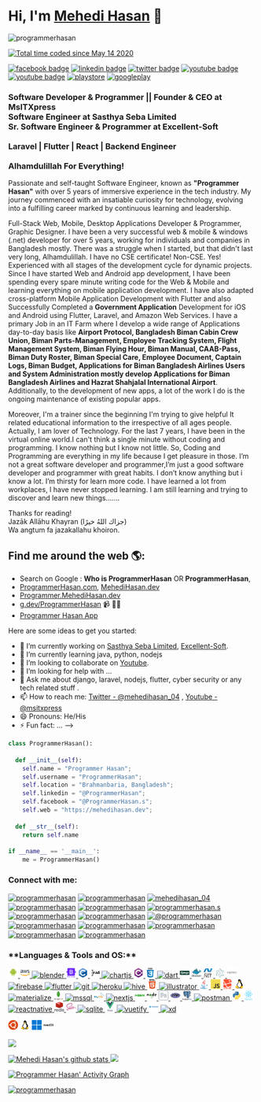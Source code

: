 
# Hi, I'm [Mehedi Hasan](https://mehedihasan.dev) 👋

<p align="left"> <img src="https://komarev.com/ghpvc/?username=programmerhasan&label=Views&color=blue&style=plastic" alt="programmerhasan" /> </p>
<p><a href="https://wakatime.com/@f7bb0bd1-c231-4bbe-8571-83461b75f11e"><img src="https://wakatime.com/badge/user/f7bb0bd1-c231-4bbe-8571-83461b75f11e.svg" alt="Total time coded since May 14 2020" /></a></p>

[![facebook badge](https://img.shields.io/badge/MehediHasan-30302f?style=flat&logo=facebook)](https://www.facebook.com/programmerhasan04)
[![linkedin badge](https://img.shields.io/badge/MehediHasan-30302f?style=flat&logo=linkedin)](https://www.linkedin.com/in/programmerhasan)
[![twitter badge](https://img.shields.io/badge/@mehedihasan-30302f?style=flat&logo=twitter)](https://twitter.com/mehedihasan_04)
[![youtube badge](https://img.shields.io/badge/@MsItXpress-30302f?style=flat&logo=youtube)](https://youtube.com/msitxpress)
[![youtube badge](https://img.shields.io/badge/@ProgrammerHasan-30302f?style=flat&logo=youtube)](https://youtube.com/programmerhasan)
[![playstore](https://img.shields.io/badge/ProgrammerHasan-30302f?style=flat&logo=googleplay)](https://play-store.programmerhasan.com/)
[![googleplay](https://img.shields.io/badge/Ms%20IT%20Xpress-30302f?style=flat&logo=googleplay)](https://play-store.msitxpress.com/)
<h3>Software Developer & Programmer || Founder & CEO at MsITXpress <br> Software Engineer at Sasthya Seba Limited <br> Sr. Software Engineer & Programmer at Excellent-Soft <br><br>Laravel | Flutter | React | Backend Engineer <br><br>Alhamdulillah For Everything!</h3>
<p>
Passionate and self-taught Software Engineer, known as <strong>"Programmer Hasan"</strong> with over 5 years of immersive experience in the tech industry. My journey commenced with an insatiable curiosity for technology, evolving into a fulfilling career marked by continuous learning and leadership.

Full-Stack Web, Mobile, Desktop Applications Developer & Programmer, Graphic Designer. I have been a very successful web & mobile & windows (.net) developer for over 5 years, working for individuals and companies in Bangladesh mostly. There was a struggle when I started, but that didn't last very long, Alhamdulillah. I have no CSE certificate! Non-CSE. Yes!
Experienced with all stages of the development cycle for dynamic projects. Since I have started Web and Android app development, I have been spending every spare minute writing code for the Web & Mobile and learning everything on mobile application development. I have also adapted cross-platform Mobile Application Development with Flutter and also Successfully Completed a <strong>Government Application</strong> Development for iOS and Android using Flutter, Laravel, and Amazon Web Services. I have a primary Job in an IT Farm where I develop a wide range of Applications day-to-day basis like  <strong>Airport Protocol, Bangladesh Biman Cabin Crew Union, Biman Parts-Management, Employee Tracking System, Flight Management System, Biman Flying Hour, Biman Manual, CAAB-Pass, Biman Duty Roster, Biman Special Care, Employee Document, Captain Logs, Biman Budget, Applications for Biman Bangladesh Airlines Users and System Administration mostly develop Applications for Biman Bangladesh Airlines and Hazrat Shahjalal International Airport</strong>. Additionally, to the development of new apps, a lot of the work I do is the ongoing maintenance of existing popular apps.

Moreover, I'm a trainer since the beginning I'm trying to give helpful It related educational information to the irrespective of all ages people. Actually, I am lover of Technology. For the last 7 years, I have been in the virtual online world.I can't think a single minute without coding and programming. I know nothing but I know not little. So, Coding and Programming are everything in my life because I get pleasure in those. I’m not a great software developer and programmer,I’m just a good software developer and programmer with great habits. I don’t know anything but i know a lot. I’m thirsty for learn more code.
I have learned a lot from workplaces, I have never stopped learning.
I am still learning and trying to discover and learn new things.......

Thanks for reading!<br>
Jazāk Allāhu Khayran (جزاك اللهُ خيرًا)<br>
Wa angtum fa jazakallahu khoiron.
</p>

## Find me around the web 🌎:
- Search on Google : <strong>Who is ProgrammerHasan</strong> OR <strong>ProgrammerHasan</strong>, 
- <a href="https://programmerhasan.com">ProgrammerHasan.com</a>, <a href="https://mehedihasan.dev">MehediHasan.dev</a>
- <a href="https://programmer.mehedihasan.dev">Programmer.MehediHasan.dev</a>
- <a href="https://g.dev/ProgrammerHasan">g.dev/ProgrammerHasan</a> 📹 ✍🏾
- <a href="https://play.google.com/store/apps/details?id=com.programmerhasan.app">Programmer Hasan App</a>

Here are some ideas to get you started:

- 🔭 I’m currently working on [Sasthya Seba Limited](http://sasthyaseba.com), [Excellent-Soft](https://excellent-soft.net/).
- 🌱 I’m currently learning java, python, nodejs
- 👯 I’m looking to collaborate on [Youtube](https://youtube.com/msitxpress).
- 🤔 I’m looking for help with ...
- 💬 Ask me about django, laravel, nodejs, flutter, cyber security or any tech related stuff .
- 📫 How to reach me: [Twitter - @mehedihasan_04](https://twitter.com/mehedihasan_04) , [Youtube - @msitxpress](https://youtube.com/msitxpress)
- 😄 Pronouns: He/His
- ⚡ Fun fact: ...
-->


```python
class ProgrammerHasan():
    
  def __init__(self):
    self.name = "Programmer Hasan";
    self.username = "ProgrammerHasan";
    self.location = "Brahmanbaria, Bangladesh";
    self.linkedin = "@ProgrammerHasan";
    self.facebook = "@ProgrammerHasan.s";
    self.web = "https://mehedihasan.dev";
  
  def __str__(self):
    return self.name

if __name__ == '__main__':
    me = ProgrammerHasan()
```


<h3 align="left">Connect with me:</h3>
<p align="left">
<a href="https://codepen.io/programmerhasan" target="blank"><img align="center" src="https://cdn.jsdelivr.net/npm/simple-icons@3.0.1/icons/codepen.svg" style="color:282a36" alt="programmerhasan" height="20" width="20" /></a>
<a href="https://dev.to/programmerhasan" target="blank"><img align="center" src="https://cdn.jsdelivr.net/npm/simple-icons@3.0.1/icons/dev-dot-to.svg" alt="programmerhasan" height="20" width="20" /></a>
<a href="https://twitter.com/mehedihasan_04" target="blank"><img align="center" src="https://cdn.jsdelivr.net/npm/simple-icons@3.0.1/icons/twitter.svg" alt="mehedihasan_04" height="20" width="20" /></a>
<a href="https://linkedin.com/in/programmerhasan" target="blank"><img align="center" src="https://cdn.jsdelivr.net/npm/simple-icons@3.0.1/icons/linkedin.svg" alt="programmerhasan" height="20" width="20" /></a>
<a href="https://stackoverflow.com/users/programmerhasan" target="blank"><img align="center" src="https://cdn.jsdelivr.net/npm/simple-icons@3.0.1/icons/stackoverflow.svg" alt="programmerhasan" height="20" width="20" /></a>
<a href="https://fb.com/programmerhasan.s" target="blank"><img align="center" src="https://cdn.jsdelivr.net/npm/simple-icons@3.0.1/icons/facebook.svg" alt="programmerhasan.s" height="20" width="20" /></a>
<a href="https://instagram.com/programmerhasan" target="blank"><img align="center" src="https://cdn.jsdelivr.net/npm/simple-icons@3.0.1/icons/instagram.svg" alt="programmerhasan" height="20" width="20" /></a>
<a href="https://dribbble.com/programmerhasan" target="blank"><img align="center" src="https://cdn.jsdelivr.net/npm/simple-icons@3.0.1/icons/dribbble.svg" alt="programmerhasan" height="20" width="20" /></a>
<a href="https://medium.com/@programmerhasan" target="blank"><img align="center" src="https://cdn.jsdelivr.net/npm/simple-icons@3.0.1/icons/medium.svg" alt="@programmerhasan" height="20" width="20" /></a>
<a href="https://www.youtube.com/c/programmerhasan" target="blank"><img align="center" src="https://cdn.jsdelivr.net/npm/simple-icons@3.0.1/icons/youtube.svg" alt="programmerhasan" height="20" width="20" /></a>
<a href="https://www.hackerrank.com/programmerhasan" target="blank"><img align="center" src="https://cdn.jsdelivr.net/npm/simple-icons@3.0.1/icons/hackerrank.svg" alt="programmerhasan" height="20" width="20" /></a>
<a href="https://codeforces.com/profile/programmerhasan" target="blank"><img align="center" src="https://cdn.jsdelivr.net/npm/simple-icons@3.0.1/icons/codeforces.svg" alt="programmerhasan" height="20" width="20" /></a>
<a href="https://www.hackerearth.com/programmerhasan" target="blank"><img align="center" src="https://cdn.jsdelivr.net/npm/simple-icons@3.0.1/icons/hackerearth.svg" alt="programmerhasan" height="20" width="20" /></a>
<a href="/programmerhasan" target="blank"><img align="center" src="https://cdn.jsdelivr.net/npm/simple-icons@3.0.1/icons/rss.svg" alt="programmerhasan" height="20" width="20" /></a>
</p>

<h3 align="left">**Languages & Tools and OS:**  </h3>
<p align="left"> <a href="https://developer.android.com" target="_blank"> <img src="https://raw.githubusercontent.com/devicons/devicon/master/icons/android/android-original-wordmark.svg" alt="android" width="20" height="20"/> </a> <a href="https://aws.amazon.com" target="_blank"> <img src="https://raw.githubusercontent.com/devicons/devicon/master/icons/amazonwebservices/amazonwebservices-original-wordmark.svg" alt="aws" width="20" height="20"/> </a> <a href="https://www.blender.org/" target="_blank"> <img src="https://download.blender.org/branding/community/blender_community_badge_white.svg" alt="blender" width="20" height="20"/> </a> <a href="https://getbootstrap.com" target="_blank"> <img src="https://raw.githubusercontent.com/devicons/devicon/master/icons/bootstrap/bootstrap-plain-wordmark.svg" alt="bootstrap" width="20" height="20"/> </a> <a href="https://www.cprogramming.com/" target="_blank"> <img src="https://raw.githubusercontent.com/devicons/devicon/master/icons/c/c-original.svg" alt="c" width="20" height="20"/> </a> <a href="https://canvasjs.com" target="_blank"> <img src="https://raw.githubusercontent.com/Hardik0307/Hardik0307/master/assets/canvasjs-charts.svg" alt="canvasjs" width="20" height="20"/> </a> <a href="https://www.chartjs.org" target="_blank"> <img src="https://www.chartjs.org/media/logo-title.svg" alt="chartjs" width="20" height="20"/> </a> <a href="https://www.w3schools.com/cs/" target="_blank"> <img src="https://raw.githubusercontent.com/devicons/devicon/master/icons/csharp/csharp-original.svg" alt="csharp" width="20" height="20"/> </a> <a href="https://www.w3schools.com/css/" target="_blank"> <img src="https://raw.githubusercontent.com/devicons/devicon/master/icons/css3/css3-original-wordmark.svg" alt="css3" width="20" height="20"/> </a> <a href="https://dart.dev" target="_blank"> <img src="https://www.vectorlogo.zone/logos/dartlang/dartlang-icon.svg" alt="dart" width="20" height="20"/> </a> <a href="https://www.djangoproject.com/" target="_blank"> <img src="https://raw.githubusercontent.com/devicons/devicon/master/icons/django/django-original.svg" alt="django" width="20" height="20"/> </a> <a href="https://www.docker.com/" target="_blank"> <img src="https://raw.githubusercontent.com/devicons/devicon/master/icons/docker/docker-original-wordmark.svg" alt="docker" width="20" height="20"/> </a> <a href="https://dotnet.microsoft.com/" target="_blank"> <img src="https://raw.githubusercontent.com/devicons/devicon/master/icons/dot-net/dot-net-original-wordmark.svg" alt="dotnet" width="20" height="20"/> </a> <a href="https://www.electronjs.org" target="_blank"> <img src="https://raw.githubusercontent.com/devicons/devicon/master/icons/electron/electron-original.svg" alt="electron" width="20" height="20"/> </a> <a href="https://expressjs.com" target="_blank"> <img src="https://raw.githubusercontent.com/devicons/devicon/master/icons/express/express-original-wordmark.svg" alt="express" width="20" height="20"/> </a> <a href="https://firebase.google.com/" target="_blank"> <img src="https://www.vectorlogo.zone/logos/firebase/firebase-icon.svg" alt="firebase" width="20" height="20"/> </a> <a href="https://flutter.dev" target="_blank"> <img src="https://www.vectorlogo.zone/logos/flutterio/flutterio-icon.svg" alt="flutter" width="20" height="20"/> </a> <a href="https://git-scm.com/" target="_blank"> <img src="https://www.vectorlogo.zone/logos/git-scm/git-scm-icon.svg" alt="git" width="20" height="20"/> </a> <a href="https://heroku.com" target="_blank"> <img src="https://www.vectorlogo.zone/logos/heroku/heroku-icon.svg" alt="heroku" width="20" height="20"/> </a> <a href="https://hive.apache.org/" target="_blank"> <img src="https://www.vectorlogo.zone/logos/apache_hive/apache_hive-icon.svg" alt="hive" width="20" height="20"/> </a> <a href="https://www.w3.org/html/" target="_blank"> <img src="https://raw.githubusercontent.com/devicons/devicon/master/icons/html5/html5-original-wordmark.svg" alt="html5" width="20" height="20"/> </a> <a href="https://www.adobe.com/in/products/illustrator.html" target="_blank"> <img src="https://www.vectorlogo.zone/logos/adobe_illustrator/adobe_illustrator-icon.svg" alt="illustrator" width="20" height="20"/> </a> <a href="https://www.java.com" target="_blank"> <img src="https://raw.githubusercontent.com/devicons/devicon/master/icons/java/java-original.svg" alt="java" width="20" height="20"/> </a> <a href="https://developer.mozilla.org/en-US/docs/Web/JavaScript" target="_blank"> <img src="https://raw.githubusercontent.com/devicons/devicon/master/icons/javascript/javascript-original.svg" alt="javascript" width="20" height="20"/> </a> <a href="https://laravel.com/" target="_blank"> <img src="https://raw.githubusercontent.com/devicons/devicon/master/icons/laravel/laravel-plain-wordmark.svg" alt="laravel" width="20" height="20"/> </a> <a href="https://www.linux.org/" target="_blank"> <img src="https://raw.githubusercontent.com/devicons/devicon/master/icons/linux/linux-original.svg" alt="linux" width="20" height="20"/> </a> <a href="https://materializecss.com/" target="_blank"> <img src="https://raw.githubusercontent.com/prplx/svg-logos/5585531d45d294869c4eaab4d7cf2e9c167710a9/svg/materialize.svg" alt="materialize" width="20" height="20"/> </a> <a href="https://www.mongodb.com/" target="_blank"> <img src="https://raw.githubusercontent.com/devicons/devicon/master/icons/mongodb/mongodb-original-wordmark.svg" alt="mongodb" width="20" height="20"/> </a> <a href="https://www.microsoft.com/en-us/sql-server" target="_blank"> <img src="https://cdn.worldvectorlogo.com/logos/microsoft-sql-server.svg" alt="mssql" width="20" height="20"/> </a> <a href="https://www.mysql.com/" target="_blank"> <img src="https://raw.githubusercontent.com/devicons/devicon/master/icons/mysql/mysql-original-wordmark.svg" alt="mysql" width="20" height="20"/> </a> <a href="https://nextjs.org/" target="_blank"> <img src="https://cdn.worldvectorlogo.com/logos/nextjs-3.svg" alt="nextjs" width="20" height="20"/> </a> <a href="https://www.nginx.com" target="_blank"> <img src="https://raw.githubusercontent.com/devicons/devicon/master/icons/nginx/nginx-original.svg" alt="nginx" width="20" height="20"/> </a> <a href="https://nodejs.org" target="_blank"> <img src="https://raw.githubusercontent.com/devicons/devicon/master/icons/nodejs/nodejs-original-wordmark.svg" alt="nodejs" width="20" height="20"/> </a> <a href="https://www.photoshop.com/en" target="_blank"> <img src="https://raw.githubusercontent.com/devicons/devicon/master/icons/photoshop/photoshop-line.svg" alt="photoshop" width="20" height="20"/> </a> <a href="https://www.php.net" target="_blank"> <img src="https://raw.githubusercontent.com/devicons/devicon/master/icons/php/php-original.svg" alt="php" width="20" height="20"/> </a> <a href="https://www.postgresql.org" target="_blank"> <img src="https://raw.githubusercontent.com/devicons/devicon/master/icons/postgresql/postgresql-original-wordmark.svg" alt="postgresql" width="20" height="20"/> </a> <a href="https://postman.com" target="_blank"> <img src="https://www.vectorlogo.zone/logos/getpostman/getpostman-icon.svg" alt="postman" width="20" height="20"/> </a> <a href="https://www.python.org" target="_blank"> <img src="https://raw.githubusercontent.com/devicons/devicon/master/icons/python/python-original.svg" alt="python" width="20" height="20"/> </a> <a href="https://reactjs.org/" target="_blank"> <img src="https://raw.githubusercontent.com/devicons/devicon/master/icons/react/react-original-wordmark.svg" alt="react" width="20" height="20"/> </a> <a href="https://reactnative.dev/" target="_blank"> <img src="https://reactnative.dev/img/header_logo.svg" alt="reactnative" width="20" height="20"/> </a> <a href="https://redis.io" target="_blank"> <img src="https://raw.githubusercontent.com/devicons/devicon/master/icons/redis/redis-original-wordmark.svg" alt="redis" width="20" height="20"/> </a> <a href="https://sass-lang.com" target="_blank"> <img src="https://raw.githubusercontent.com/devicons/devicon/master/icons/sass/sass-original.svg" alt="sass" width="20" height="20"/> </a> <a href="https://www.sqlite.org/" target="_blank"> <img src="https://www.vectorlogo.zone/logos/sqlite/sqlite-icon.svg" alt="sqlite" width="20" height="20"/> </a> <a href="https://vuejs.org/" target="_blank"> <img src="https://raw.githubusercontent.com/devicons/devicon/master/icons/vuejs/vuejs-original-wordmark.svg" alt="vuejs" width="20" height="20"/> </a> <a href="https://vuetifyjs.com/en/" target="_blank"> <img src="https://bestofjs.org/logos/vuetify.svg" alt="vuetify" width="20" height="20"/> </a> <a href="https://webpack.js.org" target="_blank"> <img src="https://raw.githubusercontent.com/devicons/devicon/d00d0969292a6569d45b06d3f350f463a0107b0d/icons/webpack/webpack-original-wordmark.svg" alt="webpack" width="20" height="20"/> </a> <a href="https://www.adobe.com/products/xd.html" target="_blank"> <img src="https://cdn.worldvectorlogo.com/logos/adobe-xd.svg" alt="xd" width="20" height="20"/> </a> </p>
<code><img height="20" src="https://raw.githubusercontent.com/github/explore/80688e429a7d4ef2fca1e82350fe8e3517d3494d/topics/ubuntu/ubuntu.png"></code>
<code><img height="20" src="https://raw.githubusercontent.com/github/explore/80688e429a7d4ef2fca1e82350fe8e3517d3494d/topics/linux/linux.png"></code>
<code><img height="20" src="https://raw.githubusercontent.com/github/explore/80688e429a7d4ef2fca1e82350fe8e3517d3494d/topics/windows/windows.png"></code>
<code><img height="20" src="https://raw.githubusercontent.com/github/explore/80688e429a7d4ef2fca1e82350fe8e3517d3494d/topics/macos/macos.png"></code>

<p></p>



<a href="https://github.com/programmerhasan">
  <img align="center" src="https://github-readme-stats.vercel.app/api/top-langs/?username=programmerhasan&theme=dark&hide_langs_below=1&bg_color=282a36" />
</a>
<p></p>

<p align="left">
  <a href="https://programmerhasan.com/">
  <img width="49.5%" src="https://github-readme-stats.vercel.app/api?username=programmerhasan&show_icons=true&theme=dracula&hide_border=true" alt="Mehedi Hasan's github stats" />
    <img width="49.5%" src="https://github-readme-streak-stats.herokuapp.com/?user=programmerhasan&theme=dracula&hide_border=true" />
  </a>
</p>

<p></p>

[![Programmer Hasan' Activity Graph](https://activity-graph.herokuapp.com/graph?username=ProgrammerHasan&custom_title=ProgrammerHasan's%20Contribution%20Graph&theme=gruvbox&bg_color=282a36&hide_border=true&line=d1a01f&point=c58545)](https://mehedihasan.dev)
<p></p>
<p align="left"> <a href="https://github.com/ryo-ma/github-profile-trophy"><img src="https://github-profile-trophy.vercel.app/?username=programmerhasan&show_icons=true&theme=dracula" alt="programmerhasan" /></a> </p>

